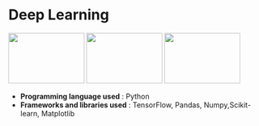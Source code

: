 # **Deep Learning**

<img src="https://matplotlib.org/_static/logo_light.svg" height="100" width="150"/> <img src="https://scikit-learn.org/stable/_static/scikit-learn-logo-small.png" height="100" width="150"/> <img src ="https://numpy.org/images/logo.svg" width="150" height="100"/>

- **Programming language used** : Python
- **Frameworks and libraries used** : TensorFlow, Pandas, Numpy,Scikit-learn, Matplotlib

